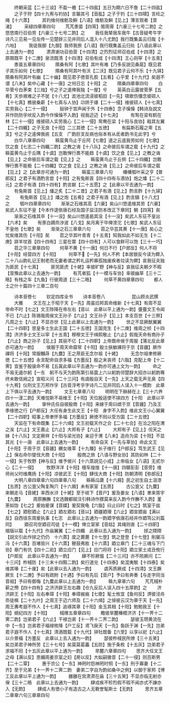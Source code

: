 <!-- { "loadSidebar": true } -->
　　终朝采蓝【二十三谈】不盈一襜【二十四盐】五日为期六日不詹【二十四盐】
　　之子于狩【四十九宥与钓协】言韔其弓【音肱】之子于钓【三十四啸】言纶之绳【十六蒸】
　　其钓维何维鲂及鱮【八语】维鲂及鱮【见上】薄言观者【音渚】
　　采緑四章章四句
　　芃芃黍苗【四宵】隂雨膏【六豪三十七号二韵】之悠悠南行召伯劳【六豪三十七号二韵】之
　　我任我辇我车我牛【古音疑考牛字诗凡三见易一见左传一见楚辞三见并同后人混入十八尤韵】我行既集盖云归哉【十六咍】
　　我徒我御【九御】我师我旅【八语】我行既集盖云归处【八语此章以上去通为一韵】
　　肃肃谢功召伯营【十四清】之烈烈征师召伯成【十四清】之原隰既平【十二庚】泉流既清【十四清】召伯有成【十四清】王心则寜【十五青】
　　黍苗五章章四句
　　隰桑有阿【七歌】其叶有难【乃多反説见桑扈】既见君子其乐如何【七歌】
　　隰桑有阿其叶有沃【二沃】既见君子云何不乐【十九铎】隰桑有阿其叶有幽【二十幽】既见君子徳音孔胶【五肴】心乎爱【十九代】矣遐不谓【八未】矣中心藏【十一唐】之何日忘【十阳】之
　　隰桑四章章四句
　　白华菅兮白茅束【三烛】兮之子之逺俾我独【一屋】兮
　　英英白云露彼菅茅【五肴】天歩艰难之子不犹【十八尤】滮池北流浸彼稻田【一先】啸歌伤懐念彼硕人【十七真】樵彼桑薪【十七真与人协】卬烘于煁【二十一侵】维彼硕人【十七真】实劳我心【二十一侵】
　　鼔钟于宫声闻于外【十四泰】念子懆懆【韩诗及説文并作防防孚吠反入韵今作懆懆不入韵】视我迈迈【十七夬】
　　有鹙在梁有鹤在林【二十一侵】维彼硕人实劳我心【二十一侵】鸳鸯在梁【十阳与良协】戢其左翼【二十四軄】之子无良【十阳】二三其徳【二十五徳】
　　有扁斯石履之卑【五支】兮之子之逺俾我疧【五支　广韵巨支反病也俗本有从氐者韵书无此字】兮
　　白华八章章四句
　　緜蛮黄鸟止于丘阿【七歌】道之云逺我劳如何【七歌】饮之食【七志二十四軄二韵】之教之诲【十八队】之命彼后车谓之载【十九代】之緜蛮黄鸟止于丘隅【十虞】岂敢惮行畏不能趋【十虞】饮之食【见上】之教之诲【见上】之命彼后车谓之载【见上】之
　　緜蛮黄鸟止于丘侧【二十四軄】岂敢惮行畏不能极【二十四軄】饮之食【见上】之教之诲【见上】之命彼后车谓之载【见上】之【此章亦可通为一韵】
　　緜蛮三章章八句
　　幡幡瓠叶采之亨【普郎反】之君子有酒酌言尝【十阳】之有兔斯首【四十四有与酒协】炮之燔【二十二元】之君子有酒【四十四有】酌言献【二十五愿】之【此章以平去通为一韵】
　　有兔斯首【见上】燔之炙【二十二昔】之君子有酒【见上】酌言酢【十九铎】之
　　有兔斯首【见上】燔之炮【五肴】之君子有酒【见上】酌言醻【十八尤】之
　　瓠叶四章章四句
　　渐渐之石维其高【六豪】矣山川悠逺维其劳【六豪】矣武人东征不皇【今本作遑依唐石经及国子监注防本改正下章同】朝【四宵】矣
　　渐渐之石维其卒【十一没】矣山川悠逺曷其没【十一没】矣武人东征不皇出【六术】矣
　　有豕白蹢烝渉波【八戈】矣月离于毕俾滂沱【七歌】矣武人东征不皇他【七歌】矣
　　渐渐之石三章章六句
　　苕之华芸其黄【十一唐】矣心之忧矣维其伤【十阳】矣
　　苕之华其叶青青【十五青】知我如此不如无生【十二庚】牂羊坟首【四十四有】三星在罶【四十四有】人可以食鲜可以饱【三十一巧】
　　苕之华三章章四句
　　何草不黄【十一唐】何日不行【户郎反】何人不将【十阳】经营四方【十阳】
　　何草不【一先】何人不矜【本居银反今读为鳏入二十八山韵礼记王制老而无妻者谓之矜礼运矜寡孤独废疾者竝读为鳏】哀我征夫独为匪民【十七真】
　　匪兕匪虎【十姥】率彼旷野【神与反】哀我征夫朝夕不暇【音豫此章以上去通为一韵】
　　有芃者狐【十一模与车协】率彼幽草【三十二晧】有栈之车【九鱼】行彼周道【三十二晧】
　　何草不黄四章章四句
　　都人士之什十篇四十三章二百句

　　诗本音卷七
　　钦定四库全书
　　诗本音卷八　　　　　　昆山顾炎武撰
　　大雅
　　文王在上于昭于天【一先】周虽旧邦其命维新【十七真】有周不显帝命不时【七之】文王陟降在帝左右【音以　此章以平上通为一韵】亹亹文王令闻不已【六止】陈锡哉周侯文王孙子【六止】文王孙子【见上】本支百世【十三祭】凡周之士【六止】不显亦世【见上此章以上去通为一韵】
　　世之不显厥猷翼翼【二十四职】思皇多士生此王国【二十五徳】王国克生【十二庚】维周之桢【十四清】济济多士文王以寜【十五青】穆穆文王于缉熙敬止【六止】假哉天命有商孙子【六止】商之孙子【见上】其丽不亿【二十四职】上帝既命侯于周服【蒲北反此章亦可通为一韵】
　　侯服于周天命靡常【十阳】殷士肤敏祼将于京【音疆】厥作祼将【十阳】常服黼冔【九麌】王之荩臣无念尔祖【十姥】
　　无念尔祖聿修厥徳【二十五徳】永言配命自求多福【方墨反】殷之未丧师【六脂】克配上帝【十二霁】宜鉴于殷骏命不易【五寘此章以平去通为一韵亦可通上文为一韵】
　　命之不易无遏尔躬【一东　躬不与天为韵陈第引易震上六以躬韵邻楚辞大招亦以躬韵骞终未敢信阙之】宣昭义问【二十三问】有虞殷自天【一先】上天之载无声无臭【四十九宥】仪刑文王万邦作孚【古音浮考孚字诗凡二见并同后人误入十一模韵　此章上下俱以平去通为一韵】
　　文王七章章八句
　　明明在下赫赫在上【三十六养四十一漾二韵】天难忱斯不易维王【十阳】天位殷适使不挟四方【十阳　此章以平去通为一韵】
　　挚仲氏任自彼殷商【十阳】来嫁于周曰嫔于京【音疆】乃及王季维徳之行【户郎反】大任有身生此文王【十阳　身字不入韵】维此文王小心翼翼【二十四职】昭事上帝聿怀多福【方墨反】厥徳不囘以受方国【二十五徳】
　　天监在下有命既集【二十六缉】文王初载天作之合【二十七合】在洽之阳在渭之涘【六止】文王嘉止【六止】大邦有子【六止】
　　大邦有子【见上】伣天之妹【十八队】文定厥祥【十阳与梁光协】亲迎于渭【八未】造舟为梁【十阳】不显其光【十一唐　此章以上去通为一韵】
　　有命自天【一先与莘协】命此文王【十阳】于周于京【音疆】纉女维莘【十九臻】长子维行【户郎反】笃生武王【见上】保右命尔燮伐大商【十阳】
　　殷商之旅【八语与野女协】其防如林【二十一侵】矢于牧野【神与反】维予侯兴【十六蒸説见小戎】上帝临女【八语】无贰尔心【二十一侵】
　　牧野洋洋【十阳】檀车煌煌【十一唐】四騵彭彭【音旁】维师尚父时维鹰扬【十阳】凉彼武王【十阳】肆伐大商【十阳】防朝清明【弥郎反】
　　大明八章四章章六句四章章八句
　　緜緜瓜瓞【十六屑】民之初生自土沮漆【五质】古公亶父陶复陶穴【十六屑】未有家室【五质】
　　古公亶父【九麌】来朝走马【音姥】率西水浒【十姥】至于岐下【音户】爰及姜女【八语】聿来胥宇【九麌】
　　周原膴膴【文选魏都赋注引韩诗作腜莫来反入韵今作膴不入韵】堇荼如饴【七之】爰始爰谋【音媒】爰契我龟【六脂】曰止曰时【七之】筑室于兹【七之】廼慰廼止【六止】廼左廼右【音以】廼疆廼理【六止】廼宣廼亩【满以反】自西徂东周爰执事【七志　此章以上去通为一韵廼字依唐石经并作廼笃公刘篇同】
　　廼召司空廼召司徒【十一模】俾立室家【音姑】其绳则直【二十四职】缩版以载【十九代】作庙翼翼【二十四軄　此章以去入通为一韵】
　　捄之陾陾【説文引此作捄之仍仍　十六蒸】度之薨薨【十七登】筑之登登【十七登】削屡冯冯【十六蒸】百堵皆兴【十六蒸】鼛鼓弗胜【十六蒸】廼立皋门【二十三魂与下门协】皋门有伉【四十二宕】廼立应门【见上】应门将将【十阳】廼立冡土戎丑攸行【户郎反　此章以平去通为一韵】
　　肆不殄厥愠【二十三问】亦不陨厥问【二十三问】柞棫防【十三末十四黠二韵】矣行道兑【十四泰】矣混夷駾【十四泰】矣维其喙【二十废】矣【此章以去入通为一韵】
　　虞芮质厥成【十四清】文王蹶厥生【十二庚】予曰有疏附【十遇】予曰有先后【音户】予曰有奔奏【与走字同当音祖】予曰有御侮【九麌此章以上去通为一韵】
　　緜九章章六句
　　芃芃棫朴薪之槱【四十四有】之济济辟王左右趣【仓九反后人误入四十五厚韵】之
　　济济辟王【十阳】左右奉璋【十阳】奉璋峩峩【七歌】髦士攸宜【鱼何反】淠彼泾舟烝徒楫【二十九叶】之周王于迈六师及【二十六缉】之倬彼云汉为章于天【一先】周王夀考遐不作人【十七真】追琢其章【十阳】金玉其相【十阳】勉勉我王【十阳】纲纪四方【十阳】
　　棫檏五章章四句
　　瞻彼旱麓榛楛济济【十一荠十二霁二韵】岂弟君子【六止】干禄岂弟【十一荠十二荠二韵】
　　瑟彼玉瓒黄流在中【一东】岂弟君子福禄攸降【户工反】鸢飞戾天【一先】鱼跃于渊【一先】岂弟君子遐不作人【十七真】清酒既载【十九代】骍牡既备【六至】以享以祀【六止】以介景福【方墨反　此章以上去入通为一韵】
　　瑟彼柞棫民所燎【三十五笑】矣岂弟君子神所劳【三十七号】矣莫莫葛藟【五防】施于条枚【十五灰】岂弟君子求福不囘【十五灰此章以平上通为一韵】
　　旱麓六章章四句
　　思齐大任文王之母【满以反】思媚周姜京室之妇【房以反】大姒嗣徽音【二十一侵】则百斯男【二十二覃】
　　惠于宗公【一东】神罔时怨神罔时恫【一东】刑于寡妻【十二齐】至于兄弟【十一荠十二霁二韵　妻弟二字自为韵如桑中之例】以御于家邦【博工反此章以平上通为一韵】
　　雝雝在宫肃肃在庙【三十五笑】不显亦临无射亦保【三十二晧　此章以上去通为一韵】
　　肆戎疾不殄烈假不瑕不闻亦式不諌亦入【无韵】
　　肆成人有徳小子有造古之人无斁誉髦斯士【无韵】
　　思齐五章二章章六句三章章四句
